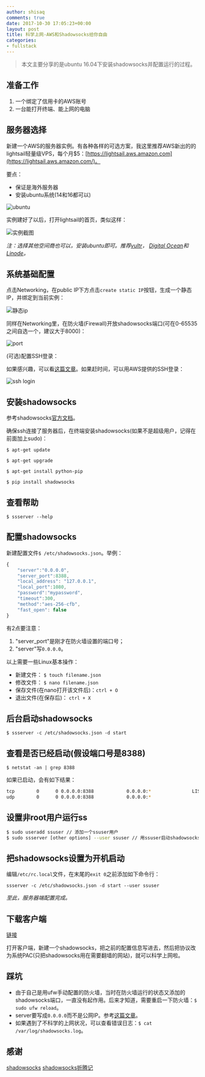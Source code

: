 ```yaml
---
author: shisaq
comments: true
date: 2017-10-30 17:05:23+00:00
layout: post
title: 科学上网-AWS和Shadowsocks给你自由
categories:
- fullstack
---
```


> 本文主要分享的是ubuntu 16.04下安装shadowsocks并配置运行的过程。

## 准备工作

1. 一个绑定了信用卡的AWS账号
2. 一台能打开终端、能上网的电脑

## 服务器选择

新建一个AWS的服务器实例。有各种各样的可选方案，我这里推荐AWS新出的的lightsail轻量级VPS，每个月$5：[https://lightsail.aws.amazon.com](https://lightsail.aws.amazon.com/)。

要点：

 * 保证是海外服务器
 * 安装ubuntu系统(14和16都可以)

![ubuntu](https://i.loli.net/2017/11/01/59f912ff110a3.png)

实例建好了以后，打开lightsail的首页，类似这样：

![实例截图](https://i.loli.net/2017/11/01/59f90f9bd2e3e.png)

_注：选择其他空间商也可以，安装ubuntu即可。推荐[vultr](https://www.vultr.com/?ref=7244667)， [Digital Ocean](https://www.digitalocean.com/)和[Linode](https://www.linode.com/)。_

## 系统基础配置

点击Networking，在public IP下方点击`create static IP`按钮，生成一个静态IP，并绑定到当前实例：

![静态ip](https://i.loli.net/2017/11/01/59f913388def0.png)

同样在Networking里，在防火墙(Firewall)开放shadowsocks端口(可在0-65535之间自选一个，建议大于8000)：

![port](https://i.loli.net/2017/11/01/59f91445e754f.png)

(可选)配置SSH登录：

如果感兴趣，可以看[这篇文章](https://shisaq.github.io/fullstack/2017/09/14/how-to-setup-cpanel-ssh.html)。如果赶时间，可以用AWS提供的SSH登录：

![ssh login](https://i.loli.net/2017/11/01/59f9162890265.png)

## 安装shadowsocks

参考shadowsocks[官方文档](https://github.com/shadowsocks/shadowsocks/wiki/Shadowsocks-%E4%BD%BF%E7%94%A8%E8%AF%B4%E6%98%8E)。

确保ssh连接了服务器后，在终端安装shadowsocks(如果不是超级用户，记得在前面加上sudo)：

`$ apt-get update`

`$ apt-get upgrade`

`$ apt-get install python-pip`

`$ pip install shadowsocks`

## 查看帮助

`$ ssserver --help`

## 配置shadowsocks

新建配置文件`$ /etc/shadowsocks.json`。举例：

```javascript
{
    "server":"0.0.0.0",
    "server_port":8388,
    "local_address": "127.0.0.1",
    "local_port":1080,
    "password":"mypassword",
    "timeout":300,
    "method":"aes-256-cfb",
    "fast_open": false
}
```

有2点要注意：

1. "server_port"是刚才在防火墙设置的端口号；
2. "server"写`0.0.0.0`。

以上需要一些Linux基本操作：

 * 新建文件： `$ touch filename.json`
 * 修改文件： `$ nano filename.json`
 * 保存文件(在nano打开该文件后)：`ctrl + O`
 * 退出文件(在保存后)： `ctrl + X`

## 后台启动shadowsocks

`$ ssserver -c /etc/shadowsocks.json -d start`

## 查看是否已经启动(假设端口号是8388)

`$ netstat -an | grep 8388`

如果已启动，会有如下结果：

```bash
tcp        0      0 0.0.0.0:8388            0.0.0.0:*               LISTEN
udp        0      0 0.0.0.0:8388            0.0.0.0:*
```

## 设置非root用户运行ss

```bash
$ sudo useradd ssuser // 添加一个ssuser用户
$ sudo ssserver [other options] --user ssuser // 用ssuser启动shadowsocks
```

## 把shadowsocks设置为开机启动

编辑`/etc/rc.local`文件，在末尾的`exit 0`之前添加如下命令行：

`ssserver -c /etc/shadowsocks.json -d start --user ssuser`

*至此，服务器端配置完成。*

## 下载客户端

[链接](https://sourceforge.net/projects/shadowsocksgui/files/dist/)

打开客户端，新建一个shadowsocks，把之前的配置信息写进去，然后把协议改为系统PAC(只把shadowsocks用在需要翻墙的网站)，就可以科学上网啦。

## 踩坑

* 由于自己是用ufw手动配置的防火墙，当时在防火墙运行的状态又添加的shadowsocks端口，一直没有起作用。后来才知道，需要重启一下防火墙：`$ sudo ufw reload`。
* server要写成`0.0.0.0`而不是公网IP。参考[这篇文章](https://github.com/shadowsocks/shadowsocks/issues/298)。
* 如果遇到了不科学的上网状况，可以查看错误日志：`$ cat /var/log/shadowsocks.log`。

## 感谢

[shadowsocks](https://shadowsocks.org/)
[shadowsocks折腾记](https://thief.one/2017/02/22/Shadowsocks%E6%8A%98%E8%85%BE%E8%AE%B0/)

